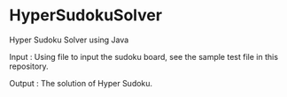 # HyperSudokuSolver
Hyper Sudoku Solver using Java

Input :
Using file to input the sudoku board, see the sample test file in this repository.

Output :
The solution of Hyper Sudoku.
